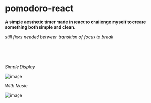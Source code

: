# pomodoro-react
**A simple aesthetic timer made in react to challenge myself to create something both simple and clean.**  

*still fixes needed between transition of focus to break*  <br /><br /><br /><br /><br />



      

*Simple Display*  

![image](https://github.com/user-attachments/assets/70a61068-89c8-4044-8825-acc22f53e21a)

*With Music* 

![image](https://github.com/user-attachments/assets/c62b1a91-564d-418b-bbb9-a6c980892941)

